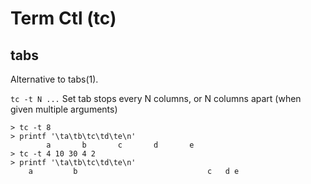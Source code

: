 Term Ctl (tc)
=============

tabs
----

Alternative to tabs(1).

`tc -t N ...`
Set tab stops every N columns, or N columns apart (when given multiple arguments)

```shell
> tc -t 8
> printf '\ta\tb\tc\td\te\n'
        a       b       c       d       e
> tc -t 4 10 30 4 2
> printf '\ta\tb\tc\td\te\n'
    a         b                             c   d e
```

